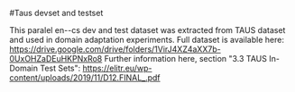 #Taus devset and testset

This paralel en--cs dev and test dataset was extracted from TAUS dataset and used in domain adaptation experiments.
Full dataset is available here:
https://drive.google.com/drive/folders/1VirJ4XZ4aXX7b-0UxOHZaDEuHKPNxRo8
Further information here, section "3.3  TAUS In-Domain Test Sets":
https://elitr.eu/wp-content/uploads/2019/11/D12.FINAL_.pdf